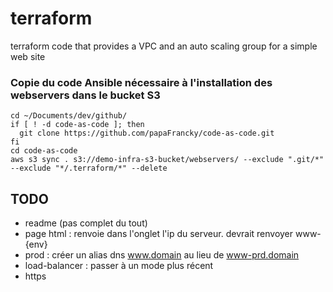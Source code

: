 # terraform
terraform code that provides a VPC and an auto scaling group for a simple web site


### Copie du code Ansible nécessaire à l'installation des webservers dans le bucket S3

    cd ~/Documents/dev/github/
    if [ ! -d code-as-code ]; then
      git clone https://github.com/papaFrancky/code-as-code.git
    fi
    cd code-as-code
    aws s3 sync . s3://demo-infra-s3-bucket/webservers/ --exclude ".git/*" --exclude "*/.terraform/*" --delete



## TODO

- readme (pas complet du tout)
- page html : renvoie dans l'onglet l'ip du serveur. devrait renvoyer www-{env}
- prod : créer un alias dns www.domain au lieu de www-prd.domain
- load-balancer : passer à un mode plus récent
- https
